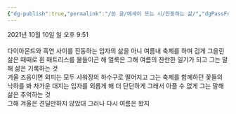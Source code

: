 ```yaml
---
{"dg-publish":true,"permalink":"/쓴 글/에세이 또는 시/진동하는 삶/","dgPassFrontmatter":true}
---
```


2021년 10월 10일 일 오후 9:51<br/>
<br/>
다이아몬드와 흑연 사이를 진동하는 입자의 삶을 아니 여름내 축제를 하며 검게 그을린 살은 때때로 흰 매트리스를 물들이곤 해 얼룩은 그해 여름의 찬란한 일기가 되고 그는 말해 삶은 기록하는 것<br/>
겨울 즈음이면 외피는 모두 샤워장의 하수구로 떨어지고 그는 축제를 함께하던 꽃들의 낙하를 봐 차가운 대지는 입자를 외롭게 해 더 단단하게 그래서 아플 수 없게 그는 말해 삶은 추억하는 것<br/>
그해 겨울은 견딜만하지 않았대 그러나 다시 여름은 왔지<br/>
